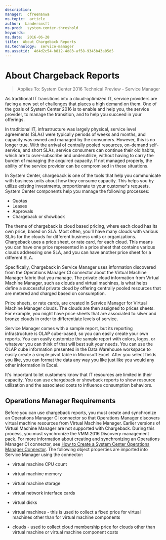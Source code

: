 ```yaml
---
description:  
manager:  cfreemanwa
ms.topic:  article
author:  bandersmsft
ms.prod:  system-center-threshold
keywords:  
ms.date:  2016-06-28
title:  About Chargeback Reports
ms.technology:  service-manager
ms.assetid:  4d4d2c54-b812-4d83-af58-9345b43a05d5
---
```


# About Chargeback Reports

>Applies To: System Center 2016 Technical Preview - Service Manager

As traditional IT transitions into a cloud-optimized IT, service providers are facing a new set of challenges that places a high demand on them. One of the goals of System Center 2016 is to enable and help you, the service provider, to manage the transition, and to help you succeed in your offerings.

In traditional IT, infrastructure was largely physical, service level agreements (SLAs) were typically periods of weeks and months, and capacity was owned and managed by the consumers. However, this is no longer true. With the arrival of centrally pooled resources, on-demand self-service, and short SLAs, service consumers can continue their old habits, which are to over-subscribe and underutilize, without having to carry the burden of managing the acquired capacity. If not managed properly, the ability of the service provider can be compromised in these situations.

In System Center, chargeback is one of the tools that help you communicate with business units about how they consume capacity. This helps you by utilize existing investments, proportionate to your customer's requests. System Center components help you manage the following processes:

-   Quotas
-   Leases
-   Approvals
-   Chargeback or showback

The theme of chargeback is cloud based pricing, where each cloud has its own price, based on SLA. Most often, you'll have many clouds with various SLAs for the clouds for different business units or organizations. Chargeback uses a price sheet, or rate card, for each cloud. This means you can have one price represented in a price sheet that contains various clouds addressing one SLA, and you can have another price sheet for a different SLA.

Specifically, Chargeback in Service Manager uses information discovered from the Operations Manager CI connector about the Virtual Machine Manager fabric that you manage. The private cloud information from Virtual Machine Manager, such as clouds and virtual machines, is what helps define a successful private cloud by offering centrally pooled resources that are metered and charged based on consumption.

Price sheets, or rate cards, are created in Service Manager for Virtual Machine Manager clouds. The clouds are then assigned to prices sheets. For example, you might have price sheets that are associated to silver and bronze clouds in order to differentiate levels of service.

Service Manager comes with a sample report, but its reporting infrastructure is OLAP cube-based, so you can easily create your own reports. You can easily customize the sample report with colors, logos, or whatever you can think of that will best suit your needs. You can use the OLAP cube information presented in the Data Warehouse workspace to easily create a simple pivot table in Microsoft Excel. After you select fields you like, you can format the data any way you like just like you would any other information in Excel.

It's important to let customers know that IT resources are limited in their capacity. You can use chargeback or showback reports to show resource utilization and the associated costs to influence consumption behaviors.

## Operations Manager Requirements
Before you can use chargeback reports, you must create and synchronize an Operations Manager CI connector so that Operations Manager discovers virtual machine resources from Virtual Machine Manager. Earlier versions of Virtual Machine Manager are not supported with Chargeback. During this process, you must synchronize the VMM.2016.Discovery management pack. For more information about creating and synchronizing an Operations Manager CI connector, see [How to Create a System Center Operations Manager Connector](http://go.microsoft.com/fwlink/p/?LinkId=229670). The following object properties are imported into Service Manager using the connector:

-   virtual machine CPU count

-   virtual machine memory

-   virtual machine storage

-   virtual network interface cards

-   virtual disks

-   virtual machines - this is used to collect a fixed price for virtual machines other than for virtual machine components

-   clouds - used to collect cloud membership price for clouds other than virtual machine or virtual machine component costs
